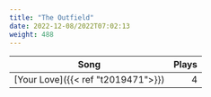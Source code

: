 ```yaml
---
title: "The Outfield"
date: 2022-12-08/2022T07:02:13
weight: 488
---
```




 Song | Plays 
----- | -----:
[Your Love]({{< ref "t2019471">}}) | 4
